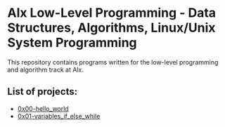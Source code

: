 # Alx Low-Level Programming - Data Structures, Algorithms, Linux/Unix System Programming
This repository contains programs written for the low-level programming and algorithm track at Alx.
## List of projects:
* [0x00-hello_world](./0x00-hello_world)
* [0x01-variables_if_else_while](./0x01-variables_if_else_while)
